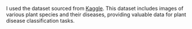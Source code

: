 I used the dataset sourced from [Kaggle](https://www.kaggle.com/datasets/arjuntejaswi/plant-village). This dataset includes images of various plant species and their diseases, providing valuable data for plant disease classification tasks.
